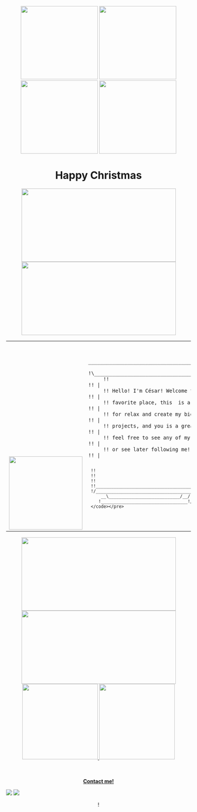 
<div  align="center">
<img width='210.5' height="200" src="https://github.com/cesarzxk/cesarzxk/assets/43748428/0b20c43c-dfe9-4296-bc23-f81db7f67fd7"/>
<img width='210.5' height="200" src="https://github.com/cesarzxk/cesarzxk/assets/43748428/0b20c43c-dfe9-4296-bc23-f81db7f67fd7"/>
<img width='210.5' height="200" src="https://github.com/cesarzxk/cesarzxk/assets/43748428/0b20c43c-dfe9-4296-bc23-f81db7f67fd7"/>
<img width='210.5' height="200" src="https://github.com/cesarzxk/cesarzxk/assets/43748428/0b20c43c-dfe9-4296-bc23-f81db7f67fd7"/>
  <div/>

# Happy Christmas
<div  align="center">
<img width='421' height="200" src="https://user-images.githubusercontent.com/43748428/218722087-667fc525-d2a4-4f55-856a-61a1b0cf7648.gif"/>
<img width='421' height="200" src="https://user-images.githubusercontent.com/43748428/218722087-667fc525-d2a4-4f55-856a-61a1b0cf7648.gif"/>
  <div/>
<table>

  <tr>
   <td valign="bottom" width='373px' align='center' styles="background-color:rgb(0, 0, 0)"> 
    <img width='200px' src='https://user-images.githubusercontent.com/43748428/164916217-4feef82e-aab7-45fe-b543-0399cc9cf8e9.gif'/>
   </td>
   <td width='473px'> 
   <pre><code> 
      ____________________________________________
     !\__________________________________________/!\
     !!                                          !! |
     !! Hello! I&#39;m César! Welcome to my           !! |
     !! favorite place, this  is a place         !! |
     !! for relax and create my biggest          !! |
     !! projects, and you is a great visit,      !! |
     !! feel free to see any of my project&#39;s      !! |
     !! or see later following me!               !! |

     !!                                          !! |
     !!                                          !! |
     !!                                          !! |
     !!__________________________________________!! /
     !/__________________________________________\!/
         __\____________________________/__/!_
        !__________________________________!/    
     </code></pre>
   </td>
  </tr>
</table>

<div  align="center">
<img width='421' height="200" src="https://user-images.githubusercontent.com/43748428/218726330-64f37053-7221-44eb-a788-1f5930c1f5df.gif"/>
<img width='421' height="200" src="https://user-images.githubusercontent.com/43748428/218726330-64f37053-7221-44eb-a788-1f5930c1f5df.gif"/>
  <div/>


 <div  align="center">
  <a href="https://github.com/cesarzxk">
  <img height="206em" src="https://github-readme-stats.vercel.app/api?username=cesarzxk&show_icons=true&include_all_commits=true&count_private=true&text_color=ffffff&title_color=ffffff&bg_color=480E0D&border_color=CF9264&icon_color=FFF08C"/>
  <img height="206em" src="https://github-readme-stats.vercel.app/api/top-langs/?username=cesarzxk&layout=compact&langs_count=16&text_color=ffffff&title_color=ffffff&bg_color=480E0D&border_color=CF9264&icon_color=FFF08C"/>
</div>

   
   
<br/><br/>
  <strong>Contact me!</strong>
 <p align="left">
  <a href="https://www.linkedin.com/in/cs-vargas" target="_blank" alt="LinkedIn">
    <img  src="https://img.shields.io/badge/-LinkedIn-blue?style=flat-square&logo=Linkedin&logoColor=white&link=https://www.linkedin.com/in/cs-vargas"></a>  
  <a href="mailto:cesar_vargas@id.uff.br" alt="Email">
    <img src="https://img.shields.io/badge/-Gmail-c14438?style=flat-square&logo=Gmail&logoColor=white&link=mailto:cesar_vargas@id.uff.br"></a>  
  </p>
</p>

</p>!


